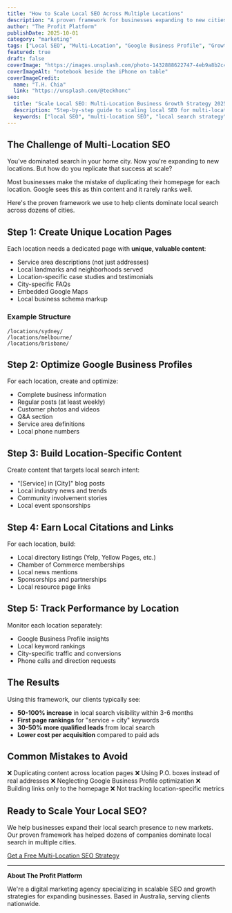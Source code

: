 ```yaml
---
title: "How to Scale Local SEO Across Multiple Locations"
description: "A proven framework for businesses expanding to new cities and regions. Learn how to dominate local search at scale."
author: "The Profit Platform"
publishDate: 2025-10-01
category: "marketing"
tags: ["Local SEO", "Multi-Location", "Google Business Profile", "Growth Strategy"]
featured: true
draft: false
coverImage: "https://images.unsplash.com/photo-1432888622747-4eb9a8b2c4e0?crop=entropy&cs=tinysrgb&fit=max&fm=jpg&ixid=M3w4MTIzMTB8MHwxfHNlYXJjaHwyOXx8bG9jYWwlMjBzZW8lMjBtdWx0aXBsZSUyMGxvY2F0aW9uc3xlbnwxfDB8fHwxNzU5NjU5NzIwfDA&ixlib=rb-4.1.0&q=80&w=1080"
coverImageAlt: "notebook beside the iPhone on table"
coverImageCredit:
  name: "T.H. Chia"
  link: "https://unsplash.com/@teckhonc"
seo:
  title: "Scale Local SEO: Multi-Location Business Growth Strategy 2025"
  description: "Step-by-step guide to scaling local SEO for multi-location businesses. Rank in every city you serve."
  keywords: ["local SEO", "multi-location SEO", "local search strategy", "Google Business Profile"]
---
```


## The Challenge of Multi-Location SEO

You've dominated search in your home city. Now you're expanding to new locations. But how do you replicate that success at scale?

Most businesses make the mistake of duplicating their homepage for each location. Google sees this as thin content and it rarely ranks well.

Here's the proven framework we use to help clients dominate local search across dozens of cities.

## Step 1: Create Unique Location Pages

Each location needs a dedicated page with **unique, valuable content**:

- Service area descriptions (not just addresses)
- Local landmarks and neighborhoods served
- Location-specific case studies and testimonials
- City-specific FAQs
- Embedded Google Maps
- Local business schema markup

### Example Structure

```
/locations/sydney/
/locations/melbourne/
/locations/brisbane/
```

## Step 2: Optimize Google Business Profiles

For each location, create and optimize:

- Complete business information
- Regular posts (at least weekly)
- Customer photos and videos
- Q&A section
- Service area definitions
- Local phone numbers

## Step 3: Build Location-Specific Content

Create content that targets local search intent:

- "[Service] in [City]" blog posts
- Local industry news and trends
- Community involvement stories
- Local event sponsorships

## Step 4: Earn Local Citations and Links

For each location, build:

- Local directory listings (Yelp, Yellow Pages, etc.)
- Chamber of Commerce memberships
- Local news mentions
- Sponsorships and partnerships
- Local resource page links

## Step 5: Track Performance by Location

Monitor each location separately:

- Google Business Profile insights
- Local keyword rankings
- City-specific traffic and conversions
- Phone calls and direction requests

## The Results

Using this framework, our clients typically see:

- **50-100% increase** in local search visibility within 3-6 months
- **First page rankings** for "service + city" keywords
- **30-50% more qualified leads** from local search
- **Lower cost per acquisition** compared to paid ads

## Common Mistakes to Avoid

❌ Duplicating content across location pages
❌ Using P.O. boxes instead of real addresses
❌ Neglecting Google Business Profile optimization
❌ Building links only to the homepage
❌ Not tracking location-specific metrics

## Ready to Scale Your Local SEO?

We help businesses expand their local search presence to new markets. Our proven framework has helped dozens of companies dominate local search in multiple cities.

[Get a Free Multi-Location SEO Strategy](/contact)

---

**About The Profit Platform**

We're a digital marketing agency specializing in scalable SEO and growth strategies for expanding businesses. Based in Australia, serving clients nationwide.
